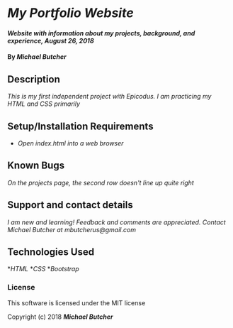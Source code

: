 # _My Portfolio Website_

#### _Website with information about my projects, background, and experience, August 26, 2018_

#### By _**Michael Butcher**_

## Description

_This is my first independent project with Epicodus.  I am practicing my HTML and CSS primarily_

## Setup/Installation Requirements

* _Open index.html into a web browser_

## Known Bugs

_On the projects page, the second row doesn't line up quite right_

## Support and contact details

_I am new and learning!  Feedback and comments are appreciated.  Contact Michael Butcher at mbutcherus@gmail.com_

## Technologies Used

*_HTML_
*_CSS_
*_Bootstrap_

### License

This software is licensed under the MIT license

Copyright (c) 2018 **_Michael Butcher_**
